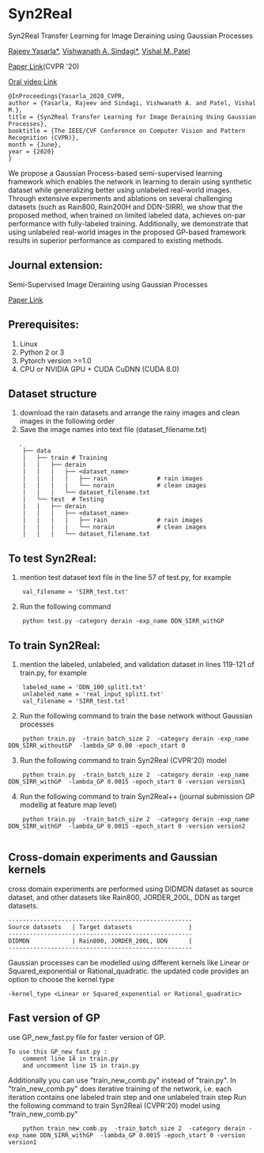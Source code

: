 # Syn2Real 
Syn2Real Transfer Learning for Image Deraining using Gaussian Processes

[Rajeev Yasarla*](https://sites.google.com/view/rajeevyasarla/home), [Vishwanath A. Sindagi*](https://www.vishwanathsindagi.com/), [Vishal M. Patel](https://engineering.jhu.edu/ece/faculty/vishal-m-patel/)

[Paper Link](http://openaccess.thecvf.com/content_CVPR_2020/papers/Yasarla_Syn2Real_Transfer_Learning_for_Image_Deraining_Using_Gaussian_Processes_CVPR_2020_paper.pdf)(CVPR '20)

[Oral video Link](https://www.youtube.com/watch?v=iYuv4Cqgq4k)

    @InProceedings{Yasarla_2020_CVPR,
    author = {Yasarla, Rajeev and Sindagi, Vishwanath A. and Patel, Vishal M.},
    title = {Syn2Real Transfer Learning for Image Deraining Using Gaussian Processes},
    booktitle = {The IEEE/CVF Conference on Computer Vision and Pattern Recognition (CVPR)},
    month = {June},
    year = {2020}
    }
We propose a Gaussian Process-based semi-supervised learning framework which enables the network in learning to derain using synthetic dataset while generalizing better using  unlabeled real-world images. Through extensive experiments and ablations on several challenging datasets (such as Rain800, Rain200H and DDN-SIRR), we show that the proposed method, when trained on limited labeled data, achieves on-par performance with fully-labeled training. Additionally, we demonstrate that using unlabeled real-world images in the proposed GP-based framework results in superior performance as compared to existing methods.

## Journal extension:
Semi-Supervised Image Deraining using Gaussian Processes

[Paper Link](https://arxiv.org/pdf/2009.13075.pdf)

## Prerequisites:
1. Linux
2. Python 2 or 3
3. Pytorch version >=1.0
4. CPU or NVIDIA GPU + CUDA CuDNN (CUDA 8.0)

## Dataset structure
1. download the rain datasets and arrange the rainy images and clean images in the following order
2. Save the image names into text file (dataset_filename.txt)
```
   .
    ├── data 
    |   ├── train # Training  
    |   |   ├── derain        
    |   |   |   ├── <dataset_name>   
    |   |   |   |   ├── rain              # rain images 
    |   |   |   |   └── norain            # clean images
    |   |   |   └── dataset_filename.txt
    |   └── test  # Testing
    |   |   ├── derain         
    |   |   |   ├── <dataset_name>          
    |   |   |   |   ├── rain              # rain images 
    |   |   |   |   └── norain            # clean images
    |   |   |   └── dataset_filename.txt
```

## To test Syn2Real:
1. mention test dataset text file in the line 57 of test.py, for example
```    
    val_filename = 'SIRR_test.txt'
```
2. Run the following command
```   
    python test.py -category derain -exp_name DDN_SIRR_withGP
```
## To train Syn2Real:
1. mention the labeled, unlabeled, and validation dataset in lines 119-121 of train.py, for example
```
    labeled_name = 'DDN_100_split1.txt'
    unlabeled_name = 'real_input_split1.txt'
    val_filename = 'SIRR_test.txt'
``` 
2. Run the following command to train the base network without Gaussian processes
```
    python train.py  -train_batch_size 2  -category derain -exp_name DDN_SIRR_withoutGP  -lambda_GP 0.00 -epoch_start 0
```
3. Run the following command to train Syn2Real (CVPR'20) model 
```
    python train.py  -train_batch_size 2  -category derain -exp_name DDN_SIRR_withGP  -lambda_GP 0.0015 -epoch_start 0 -version version1
```
4. Run the following command to train Syn2Real++ (journal submission GP modellig at feature map level) 
```
    python train.py  -train_batch_size 2  -category derain -exp_name DDN_SIRR_withGP  -lambda_GP 0.0015 -epoch_start 0 -version version2
    
```
## Cross-domain experiments and Gaussian kernels
cross domain experiments are performed using DIDMDN dataset as source dataset, and other datasets like Rain800, JORDER_200L, DDN as target datasets.
```
----------------------------------------------------
Source datasets   | Target datasets                | 
----------------------------------------------------
DIDMDN            | Rain800, JORDER_200L, DDN      |
----------------------------------------------------
```
Gaussian processes can be modelled using different kernels like Linear or Squared_exponential or Rational_quadratic. the updated code provides an option to choose the kernel type
```
-kernel_type <Linear or Squared_exponential or Rational_quadratic>
```
## Fast version of GP

use GP_new_fast.py file for faster version of GP.
```
To use this GP_new_fast.py :
    comment line 14 in train.py
    and uncomment line 15 in train.py
```
Additionally you can use "train_new_comb.py" instead of "train.py". 
In "train_new_comb.py" does iterative training of the network, i.e. each iteration contains one labeled train step and one unlabeled train step
Run the following command to train Syn2Real (CVPR'20) model using  "train_new_comb.py" 
```
    python train_new_comb.py  -train_batch_size 2  -category derain -exp_name DDN_SIRR_withGP  -lambda_GP 0.0015 -epoch_start 0 -version version1
```

